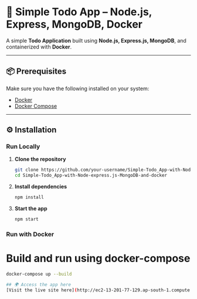 # 📌 Simple Todo App – Node.js, Express, MongoDB, Docker

A simple **Todo Application** built using **Node.js, Express.js, MongoDB**, and containerized with **Docker**.  

---

## 📦 Prerequisites
Make sure you have the following installed on your system:
- [Docker](https://docs.docker.com/get-docker/)  
- [Docker Compose](https://docs.docker.com/compose/)  

---

## ⚙️ Installation

### Run Locally

1. **Clone the repository**
   ```bash
   git clone https://github.com/your-username/Simple-Todo_App-with-Node-express.js-MongoDB-and-docker.git
   cd Simple-Todo_App-with-Node-express.js-MongoDB-and-docker

2. **Install dependencies**
   ```bash
   npm install

3. **Start the app**
   ```bash
   npm start

### Run with Docker

# Build and run using docker-compose
  ```bash
  docker-compose up --build

## 🌍 Access the app here
[Visit the live site here](http://ec2-13-201-77-129.ap-south-1.compute.amazonaws.com:3000/)

